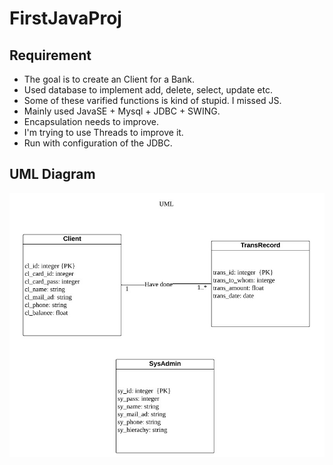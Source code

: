 # FirstJavaProj
## Requirement
* The goal is to create an Client for a Bank.
* Used database to implement add, delete, select, update etc.
* Some of these varified functions is kind of stupid. I missed JS.
* Mainly used JavaSE + Mysql + JDBC + SWING.
* Encapsulation needs to improve.
* I'm trying to use Threads to improve it.
* Run with configuration of the JDBC.  

## UML Diagram
![UML](https://github.com/Manimal120/Banque-de-Soleil/blob/main/uml.jpg)
